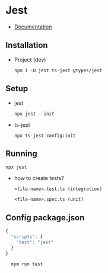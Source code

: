 # Jest

 - [Documentation](https://jestjs.io/docs/getting-started)

## Installation

 - Project (dev)

       npm i -D jest ts-jest @types/jest

## Setup

 - jest

       npx jest --init

 - ts-jest

       npx ts-jest config:init

## Running

    npx jest

 - how to create tests?

       <file-name>.test.ts (integration)

       <file-name>.spec.ts (unit)

## Config package.json

```js
{
  "scripts": {
    "test": "jest"
  }
}
```

      npm run test
